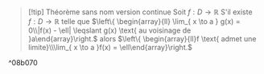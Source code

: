 >[!tip] Théorème sans nom version continue
> Soit $f : D \to \mathbb{R}$
> S'il existe $f : D \to \mathbb{R}$ telle que $\left\{ \begin{array}{ll} \lim_{ x \to a } g(x) = 0\\|f(x) - \ell| \leqslant g(x) \text{ au voisinage de }a\end{array}\right.$ alors $\left\{ \begin{array}{ll}f \text{ admet une limite}\\\lim_{ x \to a }f(x) = \ell\end{array}\right.$

^08b070

